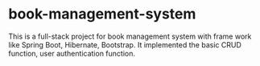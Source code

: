 # book-management-system

This is a full-stack project for book management system with frame work like Spring Boot, Hibernate, Bootstrap. It implemented the basic CRUD function, user authentication function. 

